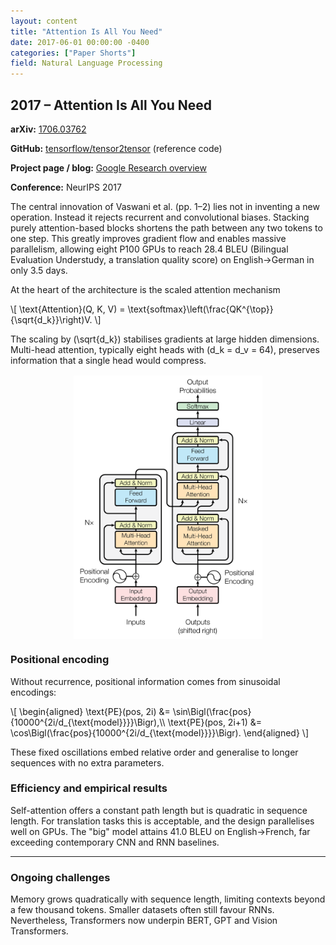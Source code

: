 ```yaml
---
layout: content
title: "Attention Is All You Need"
date: 2017-06-01 00:00:00 -0400
categories: ["Paper Shorts"]
field: Natural Language Processing
---
```


## 2017 – Attention Is All You Need

**arXiv:** [1706.03762](https://arxiv.org/abs/1706.03762)

**GitHub:** [tensorflow/tensor2tensor](https://github.com/tensorflow/tensor2tensor) (reference code)

**Project page / blog:**
[Google Research overview](https://ai.googleblog.com/2017/08/transformer-novel-neural-network.html)

**Conference:** NeurIPS 2017

The central innovation of Vaswani et al. (pp. 1–2) lies not in inventing a new operation.
Instead it rejects recurrent and convolutional biases.
Stacking purely attention-based blocks shortens the path between any two tokens to one step.
This greatly improves gradient flow and enables massive parallelism,
allowing eight P100 GPUs to reach 28.4 BLEU (Bilingual Evaluation Understudy, a translation quality score)
on English→German in only 3.5 days.

At the heart of the architecture is the scaled attention mechanism

<div class="equation-box">
\[
\text{Attention}(Q, K, V) = \text{softmax}\left(\frac{QK^{\top}}{\sqrt{d_k}}\right)V.
\]
</div>

The scaling by \(\sqrt{d_k}\) stabilises gradients at large hidden dimensions.
Multi-head attention, typically eight heads with \(d_k = d_v = 64\),
preserves information that a single head would compress.

<img src="/assets/images/attention.png" alt="Transformer" style="max-width:60%;margin:1rem auto;display:block;">

### Positional encoding

Without recurrence, positional information comes from sinusoidal encodings:

<div class="equation-box">
\[
\begin{aligned}
\text{PE}(pos, 2i) &= \sin\Bigl(\frac{pos}{10000^{2i/d_{\text{model}}}}\Bigr),\\
\text{PE}(pos, 2i+1) &= \cos\Bigl(\frac{pos}{10000^{2i/d_{\text{model}}}}\Bigr).
\end{aligned}
\]
</div>

These fixed oscillations embed relative order and generalise to longer sequences with no extra parameters.

### Efficiency and empirical results

Self-attention offers a constant path length but is quadratic in sequence length.
For translation tasks this is acceptable, and the design parallelises well on GPUs.
The "big" model attains 41.0 BLEU on English→French, far exceeding contemporary CNN and RNN baselines.

---

### Ongoing challenges

Memory grows quadratically with sequence length, limiting contexts beyond a few thousand tokens.
Smaller datasets often still favour RNNs.
Nevertheless, Transformers now underpin BERT, GPT and Vision Transformers.
